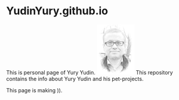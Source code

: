 # YudinYury.github.io

This is personal page of Yury Yudin.
<img src="yudin photo picture.jpg" width="20%">
This repository contains the info about  Yury Yudin 
and his pet-projects.

This page is making )).
